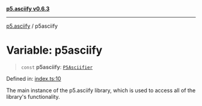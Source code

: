 [**p5.asciify v0.6.3**](../README.md)

***

[p5.asciify](../globals.md) / p5asciify

# Variable: p5asciify

> `const` **p5asciify**: [`P5Asciifier`](../classes/P5Asciifier.md)

Defined in: [index.ts:10](https://github.com/humanbydefinition/p5-asciify/blob/669a218206271de7b0767d42afcabf18f6c432ab/src/lib/index.ts#L10)

The main instance of the p5.asciify library, which is used to access all of the library's functionality.
